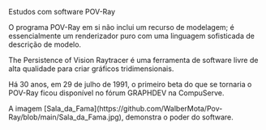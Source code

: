 Estudos com software POV-Ray
<p>O programa POV-Ray em si não inclui um recurso de modelagem; é essencialmente um renderizador puro com uma linguagem sofisticada de descrição de modelo.
<p>The Persistence of Vision Raytracer é uma ferramenta de software livre de alta qualidade para criar gráficos tridimensionais.
<p>Há 30 anos, em 29 de julho de 1991, o primeiro beta do que se tornaria o POV-Ray ficou disponível no fórum GRAPHDEV na CompuServe.
<p>A imagem [Sala_da_Fama](https://github.com/WalberMota/Pov-Ray/blob/main/Sala_da_Fama.jpg), demonstra o poder do software.